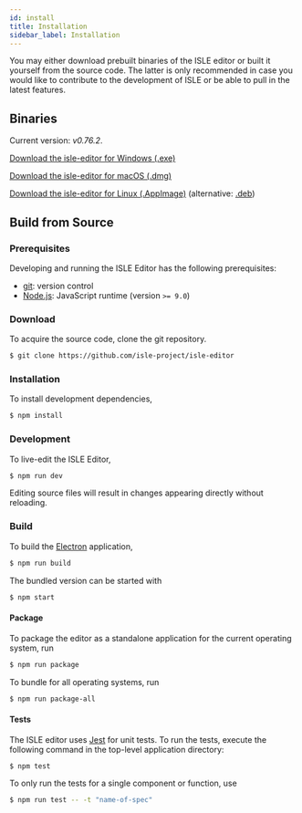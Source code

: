 ```yaml
---
id: install
title: Installation
sidebar_label: Installation
---
```


You may either download prebuilt binaries of the ISLE editor or built it yourself from the source code. The latter is only recommended in case you would like to contribute to the development of ISLE or be able to pull in the latest features.

## Binaries

Current version: _v0.76.2_.

[Download the isle-editor for Windows (.exe)][windows]

[Download the isle-editor for macOS (.dmg)][macOS]

[Download the isle-editor for Linux (.AppImage)][linux-appimage] (alternative: [.deb][linux-deb])

## Build from Source

### Prerequisites

Developing and running the ISLE Editor has the following prerequisites:

* [git][git]: version control
* [Node.js][node-js]: JavaScript runtime (version `>= 9.0`)

### Download

To acquire the source code, clone the git repository.

``` bash
$ git clone https://github.com/isle-project/isle-editor
```

### Installation

To install development dependencies,

``` bash
$ npm install
```

### Development

To live-edit the ISLE Editor,

``` bash
$ npm run dev
```

Editing source files will result in changes appearing directly without reloading.

### Build

To build the [Electron][electron] application,

``` bash
$ npm run build
```

The bundled version can be started with

``` bash
$ npm start
```

#### Package

To package the editor as a standalone application for the current operating system, run 

``` bash
$ npm run package
```

To bundle for all operating systems, run

``` bash
$ npm run package-all
```

#### Tests

The ISLE editor uses [Jest][jest] for unit tests. To run the tests, execute the following command in the top-level application directory:

``` bash
$ npm test
```

To only run the tests for a single component or function, use

```bash
$ npm run test -- -t "name-of-spec"
```

[electron]: http://electron.atom.io/
[git]: http://git-scm.com/
[jest]: https://jestjs.io
[node-js]: https://nodejs.org/en/

[macOS]: https://github.com/isle-project/isle-editor/releases/download/v0.76.2/isle-editor-0.76.2.dmg
[linux-appimage]: https://github.com/isle-project/isle-editor/releases/download/v0.76.2/isle-editor-0.76.2-x86_64.AppImage
[linux-deb]: https://github.com/isle-project/isle-editor/releases/download/v0.76.2/isle-editor-0.76.2-amd64.deb
[windows]: https://github.com/isle-project/isle-editor/releases/download/v0.76.2/isle-editor-Setup-0.76.2.exe
